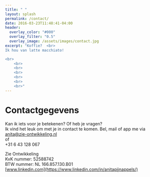 ```yaml
---
title: " "
layout: splash
permalink: /contact/
date: 2016-03-23T11:48:41-04:00
header:
  overlay_color: "#000"
  overlay_filter: "0.5"
  overlay_image: /assets/images/contact.jpg
excerpt: "Koffie?  <br>
Ik hou van latte macchiato!

<br>
	<br>
	<br>
	<br>
	<br>
	<br>
	<br>"
---
```


# Contactgegevens

Kan ik iets voor je betekenen? Of heb je vragen?  
Ik vind het leuk om met je in contact te komen. 
Bel, mail of app me via  
[anita@zie-ontwikkeling.nl](anita@zie-ontwikkeling.nl)  
of  
+31 6 43 128 067  





Zie Ontwikkeling  
KvK nummer: 52588742  
BTW nummer: NL 166.857.130.B01  
[www.linkedin.com](https://www.linkedin.com/in/anitapijnappels/)
